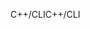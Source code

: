 <span data-ttu-id="73efe-101">C++/CLI</span><span class="sxs-lookup"><span data-stu-id="73efe-101">C++/CLI</span></span>